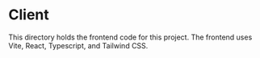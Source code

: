 # Client

This directory holds the frontend code for this project. The frontend uses Vite, React, Typescript, and Tailwind CSS.
